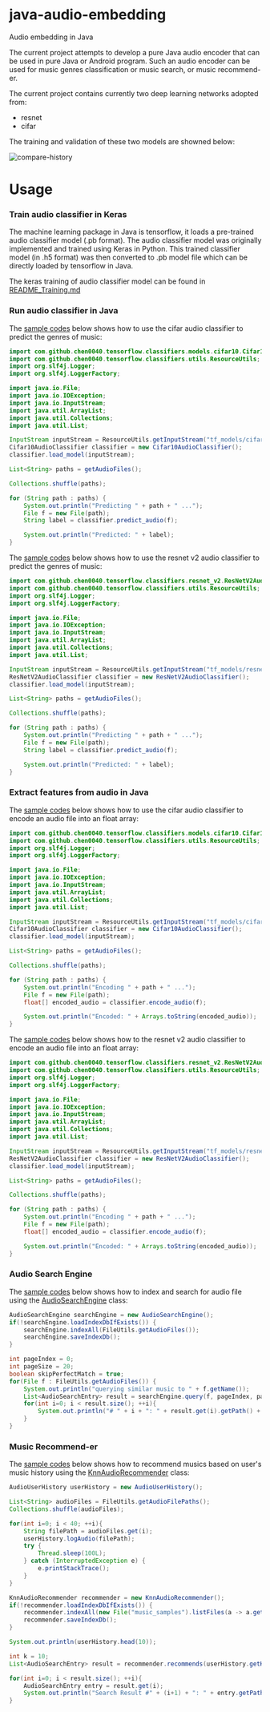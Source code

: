 # java-audio-embedding

Audio embedding in Java

The current project attempts to develop a pure Java audio encoder that can be used in pure Java or Android program. 
Such an audio encoder can be used for music genres classification or music search, or music recommend-er.

The current project contains currently two deep learning networks adopted from:

* resnet
* cifar

The training and validation of these two models are showned below:

![compare-history](keras_audio_classifier/demo/models/training-history-comparison.png)

# Usage

### Train audio classifier in Keras

The machine learning package in Java is tensorflow, it loads a pre-trained audio classifier model (.pb format).
The audio classifier model was originally implemented and trained using Keras in Python. This trained
classifier model (in .h5 format) was then converted to .pb model file which can be directly loaded by tensorflow in Java.

The keras training of audio classifier model can be found in [README_Training.md](README_Training.md)

### Run audio classifier in Java
 
The [sample codes](java_audio_classifier/src/main/java/com/github/chen0040/tensorflow/classifiers/demo/Cifar10AudioClassifierDemo.java) 
below shows how to use the cifar audio classifier to predict the genres of music:

```java
import com.github.chen0040.tensorflow.classifiers.models.cifar10.Cifar10AudioClassifier;
import com.github.chen0040.tensorflow.classifiers.utils.ResourceUtils;
import org.slf4j.Logger;
import org.slf4j.LoggerFactory;

import java.io.File;
import java.io.IOException;
import java.io.InputStream;
import java.util.ArrayList;
import java.util.Collections;
import java.util.List;

InputStream inputStream = ResourceUtils.getInputStream("tf_models/cifar10.pb");
Cifar10AudioClassifier classifier = new Cifar10AudioClassifier();
classifier.load_model(inputStream);

List<String> paths = getAudioFiles();

Collections.shuffle(paths);

for (String path : paths) {
    System.out.println("Predicting " + path + " ...");
    File f = new File(path);
    String label = classifier.predict_audio(f);

    System.out.println("Predicted: " + label);
}
```  

 
The [sample codes](java_audio_classifier/src/main/java/com/github/chen0040/tensorflow/classifiers/demo/ResNetV2AudioClassifierDemo.java) 
below shows how to use the resnet v2 audio classifier to predict the genres of music:

```java
import com.github.chen0040.tensorflow.classifiers.resnet_v2.ResNetV2AudioClassifier;
import com.github.chen0040.tensorflow.classifiers.utils.ResourceUtils;
import org.slf4j.Logger;
import org.slf4j.LoggerFactory;

import java.io.File;
import java.io.IOException;
import java.io.InputStream;
import java.util.ArrayList;
import java.util.Collections;
import java.util.List;

InputStream inputStream = ResourceUtils.getInputStream("tf_models/resnet-v2.pb");
ResNetV2AudioClassifier classifier = new ResNetV2AudioClassifier();
classifier.load_model(inputStream);

List<String> paths = getAudioFiles();

Collections.shuffle(paths);

for (String path : paths) {
    System.out.println("Predicting " + path + " ...");
    File f = new File(path);
    String label = classifier.predict_audio(f);

    System.out.println("Predicted: " + label);
}
```  

### Extract features from audio in Java

The [sample codes](java_audio_classifier/src/main/java/com/github/chen0040/tensorflow/classifiers/demo/Cifar10AudioEncoderDemo.java) 
below shows how to use the cifar audio classifier to encode an audio file into an float array:

```java
import com.github.chen0040.tensorflow.classifiers.models.cifar10.Cifar10AudioClassifier;
import com.github.chen0040.tensorflow.classifiers.utils.ResourceUtils;
import org.slf4j.Logger;
import org.slf4j.LoggerFactory;

import java.io.File;
import java.io.IOException;
import java.io.InputStream;
import java.util.ArrayList;
import java.util.Collections;
import java.util.List;

InputStream inputStream = ResourceUtils.getInputStream("tf_models/cifar10.pb");
Cifar10AudioClassifier classifier = new Cifar10AudioClassifier();
classifier.load_model(inputStream);

List<String> paths = getAudioFiles();

Collections.shuffle(paths);

for (String path : paths) {
    System.out.println("Encoding " + path + " ...");
    File f = new File(path);
    float[] encoded_audio = classifier.encode_audio(f);

    System.out.println("Encoded: " + Arrays.toString(encoded_audio));
}
```  

 
The [sample codes](java_audio_classifier/src/main/java/com/github/chen0040/tensorflow/classifiers/demo/ResNetV2AudioEncoderDemo.java) 
below shows how to the resnet v2 audio classifier to encode an audio file into an float array:

```java
import com.github.chen0040.tensorflow.classifiers.resnet_v2.ResNetV2AudioClassifier;
import com.github.chen0040.tensorflow.classifiers.utils.ResourceUtils;
import org.slf4j.Logger;
import org.slf4j.LoggerFactory;

import java.io.File;
import java.io.IOException;
import java.io.InputStream;
import java.util.ArrayList;
import java.util.Collections;
import java.util.List;

InputStream inputStream = ResourceUtils.getInputStream("tf_models/resnet-v2.pb");
ResNetV2AudioClassifier classifier = new ResNetV2AudioClassifier();
classifier.load_model(inputStream);

List<String> paths = getAudioFiles();

Collections.shuffle(paths);

for (String path : paths) {
    System.out.println("Encoding " + path + " ...");
    File f = new File(path);
    float[] encoded_audio = classifier.encode_audio(f);

    System.out.println("Encoded: " + Arrays.toString(encoded_audio));
}
```  

### Audio Search Engine

The [sample codes](java_audio_search/src/main/java/com/github/chen0040/tensorflow/search/AudioSearchEngineDemo.java) 
below shows how to index and search for audio file using the [AudioSearchEngine](java_audio_search/src/main/java/com/github/chen0040/tensorflow/search/models/AudioSearchEngine.java) class:

```java
AudioSearchEngine searchEngine = new AudioSearchEngine();
if(!searchEngine.loadIndexDbIfExists()) {
    searchEngine.indexAll(FileUtils.getAudioFiles());
    searchEngine.saveIndexDb();
}

int pageIndex = 0;
int pageSize = 20;
boolean skipPerfectMatch = true;
for(File f : FileUtils.getAudioFiles()) {
    System.out.println("querying similar music to " + f.getName());
    List<AudioSearchEntry> result = searchEngine.query(f, pageIndex, pageSize, skipPerfectMatch);
    for(int i=0; i < result.size(); ++i){
        System.out.println("# " + i + ": " + result.get(i).getPath() + " (distSq: " + result.get(i).getDistanceSq() + ")");
    }
}
```  

### Music Recommend-er

The [sample codes](java_audio_recommender/src/main/java/com/github/chen0040/tensorflow/search/KnnAudioRecommenderDemo.java) 
below shows how to recommend musics based on user's music history using the [KnnAudioRecommender](java_audio_recommender/src/main/java/com/github/chen0040/tensorflow/search/models/KnnAudioRecommender.java) class:

```java
AudioUserHistory userHistory = new AudioUserHistory();

List<String> audioFiles = FileUtils.getAudioFilePaths();
Collections.shuffle(audioFiles);

for(int i=0; i < 40; ++i){
    String filePath = audioFiles.get(i);
    userHistory.logAudio(filePath);
    try {
        Thread.sleep(100L);
    } catch (InterruptedException e) {
        e.printStackTrace();
    }
}

KnnAudioRecommender recommender = new KnnAudioRecommender();
if(!recommender.loadIndexDbIfExists()) {
    recommender.indexAll(new File("music_samples").listFiles(a -> a.getAbsolutePath().toLowerCase().endsWith(".au")));
    recommender.saveIndexDb();
}

System.out.println(userHistory.head(10));

int k = 10;
List<AudioSearchEntry> result = recommender.recommends(userHistory.getHistory(), k);

for(int i=0; i < result.size(); ++i){
    AudioSearchEntry entry = result.get(i);
    System.out.println("Search Result #" + (i+1) + ": " + entry.getPath());
}

```











